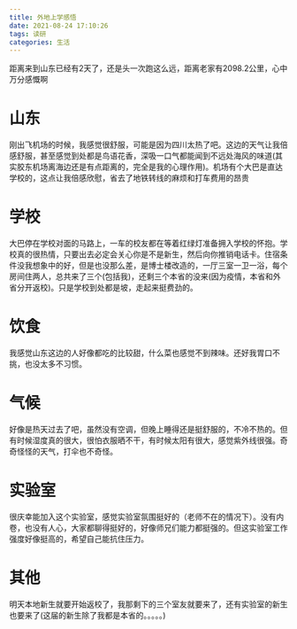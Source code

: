 ```yaml
---
title: 外地上学感悟
date: 2021-08-24 17:10:26
tags: 读研
categories: 生活
---
```


距离来到山东已经有2天了，还是头一次跑这么远，距离老家有2098.2公里，心中万分感慨啊

<!--more-->

# 山东
刚出飞机场的时候，我感觉很舒服，可能是因为四川太热了吧。这边的天气让我倍感舒服，甚至感觉到处都是鸟语花香，深吸一口气都能闻到不远处海风的味道(其实胶东机场离海边还是有点距离的，完全是我的心理作用)。机场有个大巴是直达学校的，这点让我倍感欣慰，省去了地铁转线的麻烦和打车费用的昂贵

# 学校
大巴停在学校对面的马路上，一车的校友都在等着红绿灯准备拥入学校的怀抱。学校真的很热情，只要出去必定会关心你是不是新生，然后向你推销电话卡。住宿条件没我想象中的好，但是也没那么差，是博士楼改造的，一厅三室一卫一浴，每个房间住两人，总共来了三个(包括我)，还剩三个本省的没来(因为疫情，本省和外省分开返校)。只是学校到处都是坡，走起来挺费劲的。

# 饮食
我感觉山东这边的人好像都吃的比较甜，什么菜也感觉不到辣味。还好我胃口不挑，也没太多不习惯。

# 气候
好像是热天过去了吧，虽然没有空调，但晚上睡得还是挺舒服的，不冷不热的。但有时候湿度真的很大，很怕衣服晒不干，有时候太阳有很大，感觉紫外线很强。奇奇怪怪的天气，打伞也不奇怪。

# 实验室
很庆幸能加入这个实验室，感觉实验室氛围挺好的（老师不在的情况下）。没有内卷，也没有人心，大家都聊得挺好的，好像师兄们能力都挺强的。但这实验室工作强度好像挺高的，希望自己能抗住压力。

# 其他
明天本地新生就要开始返校了，我那剩下的三个室友就要来了，还有实验室的新生也要来了(这届的新生除了我都是本省的。。。。。)